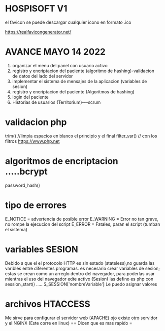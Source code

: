 # HOSPISOFT V1


el favicon se puede descargar cualquier icono en formato .ico 

https://realfavicongenerator.net/


# AVANCE MAYO 14 2022

1. organizar el menu del panel con usuario activo
2. registro y encriptacion del paciente (algoritmo de hashing)-validacion de datos del lado del servidor
3. implementar el sistema de mensajes de la aplicacion (variables de sesion)
4. registro y encriptacion del paciente (Algoritmos de hashing)
5. login del paciente
6. Historias de usuarios (Territorium)---scrum


# validacion php

trim()  //limpia espacios en blanco el principio y el final
filter_var() // con los filtros
https://www.php.net

# algoritmos de encriptacion .....bcrypt
password_hash()



# tipo de errores
E_NOTICE = advertencia de posible error
E_WARNING = Error no tan grave, no rompe la ejecucion del script
E_ERROR = Fatales, paran el script (tumban el sistema)

# variables SESION

Debido a que el el protocolo HTTP es sin estado (stateless),no guarda las varibles entre diferentes programas.
es necesario crear variables de sesion; estas se crean como un arreglo dentro del navegador, para poderlas usar mientras el uso del navegador edte activo (Sesion)
las defino es php con session_start() ..... $_SESSION['nombreVariable']
Le puedo asignar valores

# archivos HTACCESS

Me sirve para configurar el servidor web (APACHE) ojo existe otro
servidor y el NGINX (Este corre en linux) == Dicen que es mas rapido = 